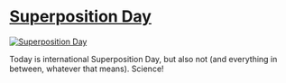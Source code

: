 # [Superposition Day](https://superpositionday.com/)

[![Superposition Day](https://superpositionday.com/apple-touch-icon-precomposed.png)](https://superpositionday.com/)

Today is international Superposition Day, but also not (and everything in between, whatever that means). Science!
